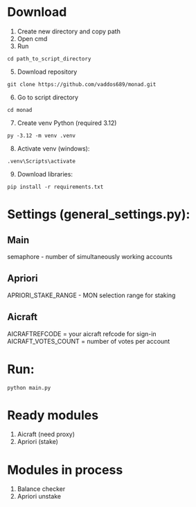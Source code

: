 
  
# Download

1. Create new directory and copy path
2. Open cmd
3. Run
```
cd path_to_script_directory
```
5. Download repository
```
git clone https://github.com/vaddos689/monad.git
```
6. Go to script directory
```
cd monad
```
7. Create venv Python (required 3.12)
```
py -3.12 -m venv .venv
```
8. Activate venv (windows):
```
.venv\Scripts\activate
```
9. Download libraries:
```
pip install -r requirements.txt
```
# Settings (general_settings.py):
## Main
semaphore - number of simultaneously working accounts
## Apriori
APRIORI_STAKE_RANGE - MON selection range for staking
## Aicraft
AICRAFTREFCODE =  your aicraft refcode for sign-in
AICRAFT_VOTES_COUNT = number of votes per account

# Run:
```
python main.py
```
# Ready modules
1) Aicraft (need proxy)
2) Apriori (stake)
# Modules in process
1) Balance checker
2) Apriori unstake